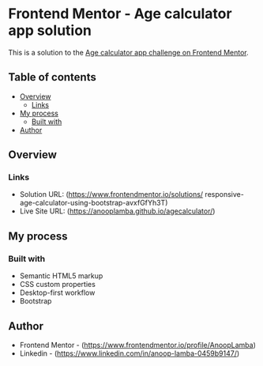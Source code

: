 # Frontend Mentor - Age calculator app solution

This is a solution to the [Age calculator app challenge on Frontend Mentor](https://www.frontendmentor.io/challenges/age-calculator-app-dF9DFFpj-Q).

## Table of contents

- [Overview](#overview)
  - [Links](#links)
- [My process](#my-process)
  - [Built with](#built-with)
- [Author](#author)

## Overview

### Links

- Solution URL: (https://www.frontendmentor.io/solutions/ responsive-age-calculator-using-bootstrap-avxfGfYh3T)
- Live Site URL: (https://anooplamba.github.io/agecalculator/)

## My process

### Built with

- Semantic HTML5 markup
- CSS custom properties
- Desktop-first workflow
- Bootstrap

## Author

- Frontend Mentor - (https://www.frontendmentor.io/profile/AnoopLamba)
- Linkedin - (https://www.linkedin.com/in/anoop-lamba-0459b9147/)
